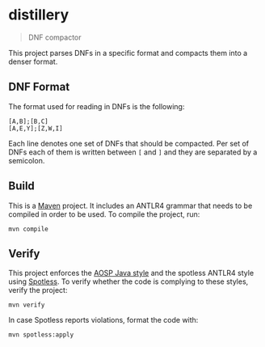 # distillery

> DNF compactor

This project parses DNFs in a specific format and compacts them into a denser format.

## DNF Format

The format used for reading in DNFs is the following:

```
[A,B];[B,C]
[A,E,Y];[Z,W,I]
```

Each line denotes one set of DNFs that should be compacted.
Per set of DNFs each of them is written between `[` and `]` and they are separated by a semicolon.

## Build

This is a [Maven][maven] project.
It includes an ANTLR4 grammar that needs to be compiled in order to be used.
To compile the project, run:

```
mvn compile
```

## Verify

This project enforces the [AOSP Java style][aosp-style] and the spotless ANTLR4 style using [Spotless][spotless].
To verify whether the code is complying to these styles, verify the project:

```
mvn verify
```

In case Spotless reports violations, format the code with:

```
mvn spotless:apply
```

[maven]: https://maven.apache.org
[aosp-style]: https://github.com/google/google-java-format
[spotless]: https://github.com/diffplug/spotless
